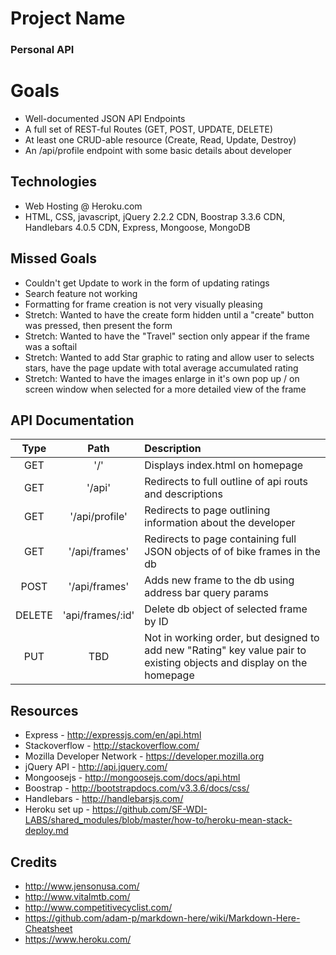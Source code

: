 # Project Name
### Personal API

# Goals
* Well-documented JSON API Endpoints
* A full set of REST-ful Routes (GET, POST, UPDATE, DELETE)
* At least one CRUD-able resource (Create, Read, Update, Destroy)
* An /api/profile endpoint with some basic details about developer

## Technologies
* Web Hosting @ Heroku.com
* HTML, CSS, javascript, jQuery 2.2.2 CDN, Boostrap 3.3.6 CDN, Handlebars 4.0.5 CDN, Express, Mongoose, MongoDB

## Missed Goals
* Couldn't get Update to work in the form of updating ratings
* Search feature not working
* Formatting for frame creation is not very visually pleasing
* Stretch: Wanted to have the create form hidden until a "create" button was pressed, then present the form  
* Stretch: Wanted to have the "Travel" section only appear if the frame was a softail
* Stretch: Wanted to add Star graphic to rating and allow user to selects stars, have the page update with total average accumulated rating
* Stretch: Wanted to have the images enlarge in it's own pop up / on screen window when selected for a more detailed view of the frame

## API Documentation

| Type | Path         | Description                    |
| :--------: |:------------:| :------------------------------|
| GET        | '/'          | Displays index.html on homepage |
| GET        | '/api'       | Redirects to full outline of api routs and descriptions |
| GET        | '/api/profile'| Redirects to page outlining information about the developer |
| GET        | '/api/frames' | Redirects to page containing full JSON objects of of bike frames in the db |
| POST       | '/api/frames' | Adds new frame to the db using address bar query params |
| DELETE     | 'api/frames/:id' | Delete db object of selected frame by ID |
| PUT        | TBD  | Not in working order, but designed to add new "Rating" key value pair to existing objects and display on the homepage |

## Resources
* Express - http://expressjs.com/en/api.html
* Stackoverflow - http://stackoverflow.com/
* Mozilla Developer Network - https://developer.mozilla.org
* jQuery API - http://api.jquery.com/
* Mongoosejs - http://mongoosejs.com/docs/api.html
* Boostrap - http://bootstrapdocs.com/v3.3.6/docs/css/
* Handlebars - http://handlebarsjs.com/
* Heroku set up - https://github.com/SF-WDI-LABS/shared_modules/blob/master/how-to/heroku-mean-stack-deploy.md

## Credits
* http://www.jensonusa.com/
* http://www.vitalmtb.com/
* http://www.competitivecyclist.com/
* https://github.com/adam-p/markdown-here/wiki/Markdown-Here-Cheatsheet
* https://www.heroku.com/
